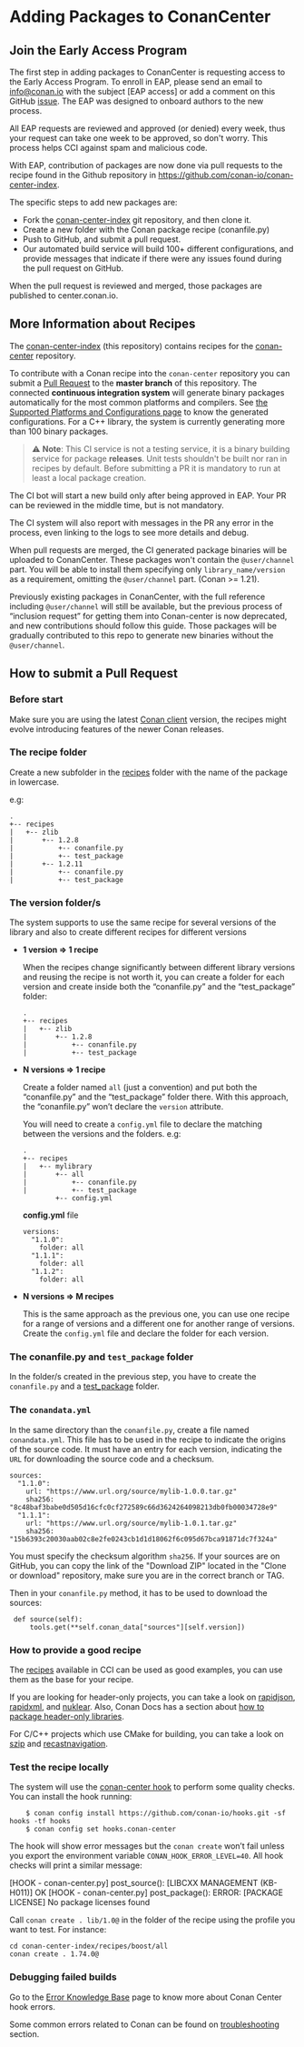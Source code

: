 # Adding Packages to ConanCenter

## Join the Early Access Program

The first step in adding packages to ConanCenter is requesting access to the Early Access Program. To enroll in EAP, please send an email to info@conan.io with the subject [EAP access] or add a comment on this GitHub [issue](https://github.com/conan-io/conan-center-index/issues/4). The EAP was designed to onboard authors to the new process.

All EAP requests are reviewed and approved (or denied) every week, thus your request can take one week to be approved, so don't worry. This process helps CCI against spam and malicious code.

With EAP, contribution of packages are now done via pull requests to the recipe found in the Github repository in https://github.com/conan-io/conan-center-index.

The specific steps to add new packages are:
* Fork the [conan-center-index](https://github.com/conan-io/conan-center-index) git repository, and then clone it.
* Create a new folder with the Conan package recipe (conanfile.py)
* Push to GitHub, and submit a pull request.
* Our automated build service will build 100+ different configurations, and provide messages that indicate if there were any issues found during the pull request on GitHub.

When the pull request is reviewed and merged, those packages are published to center.conan.io.

## More Information about Recipes

The [conan-center-index](https://github.com/conan-io/conan-center-index) (this repository) contains recipes for the [conan-center](https://bintray.com/conan/conan-center) repository.

To contribute with a Conan recipe into the `conan-center` repository you can submit a [Pull Request](https://github.com/conan-io/conan-center-index/pulls) to the **master branch** of this repository. The connected **continuous integration system** will generate binary packages automatically for the most common platforms and compilers. See [the Supported Platforms and Configurations page](supported_platforms_and_configurations.md) to know the generated configurations. For a C++ library, the system is currently generating more than 100 binary packages.

> ⚠️ **Note**: This CI service is not a testing service, it is a binary building service for package **releases**. Unit tests shouldn't be built nor ran in recipes by default. Before submitting a PR it is mandatory to run at least a local package creation.

The CI bot will start a new build only after being approved in EAP. Your PR can be reviewed in the middle time, but is not mandatory.

The CI system will also report with messages in the PR any error in the process, even linking to the logs to see more details and debug.

When pull requests are merged, the CI generated package binaries will be uploaded to ConanCenter. These packages won't contain the `@user/channel` part. You will be able to install them specifying only `library_name/version` as a requirement, omitting the `@user/channel` part. (Conan >= 1.21).

Previously existing packages in ConanCenter, with the full reference including `@user/channel` will still be available, but the previous process of “inclusion request” for getting them into Conan-center is now deprecated, and new contributions should follow this guide. Those packages will be gradually contributed to this repo to generate new binaries without the `@user/channel`.

## How to submit a Pull Request

### Before start

Make sure you are using the latest [Conan client](https://conan.io/downloads) version, the recipes might evolve introducing features of the newer Conan releases.


### The recipe folder

Create a new subfolder in the [recipes](https://github.com/conan-io/conan-center-index/tree/master/recipes) folder with the name of the package in lowercase.

e.g:

```
.
+-- recipes
|   +-- zlib
|       +-- 1.2.8
|           +-- conanfile.py
|           +-- test_package
|       +-- 1.2.11
|           +-- conanfile.py
|           +-- test_package
```

### The version folder/s

The system supports to use the same recipe for several versions of the library and also to create different recipes for different versions

- **1 version => 1 recipe**

  When the recipes change significantly between different library versions and reusing the recipe is not worth it, you can create a folder for each version and create inside both the “conanfile.py” and the “test_package” folder:

  ```
  .
  +-- recipes
  |   +-- zlib
  |       +-- 1.2.8
  |           +-- conanfile.py
  |           +-- test_package

  ```


- **N versions => 1 recipe**

   Create a folder named `all` (just a convention) and put both the “conanfile.py” and the “test_package” folder there. With this approach, the “conanfile.py” won’t declare the `version` attribute.

   You will need to create a `config.yml` file to declare the matching between the versions and the folders. e.g:

  ```
  .
  +-- recipes
  |   +-- mylibrary
  |       +-- all
  |           +-- conanfile.py
  |           +-- test_package
          +-- config.yml
  ```

  **config.yml** file

  ```
  versions:
    "1.1.0":
      folder: all
    "1.1.1":
      folder: all
    "1.1.2":
      folder: all
  ```

- **N versions => M recipes**

   This is the same approach as the previous one, you can use one recipe for a range of versions and a different one for another range of versions. Create the `config.yml` file and declare the folder for each version.

### The conanfile.py and `test_package` folder

   In the folder/s created in the previous step, you have to create the `conanfile.py` and a [test_package](https://docs.conan.io/en/latest/creating_packages/getting_started.html#the-test-package-folder) folder.

### The `conandata.yml`

   In the same directory than the `conanfile.py`, create a file named `conandata.yml`. This file has to be used in the recipe to indicate the origins of the source code. It must have an entry for each version, indicating the `URL` for downloading the source code and a checksum.

```
sources:
  "1.1.0":
    url: "https://www.url.org/source/mylib-1.0.0.tar.gz"
    sha256: "8c48baf3babe0d505d16cfc0cf272589c66d3624264098213db0fb00034728e9"
  "1.1.1":
    url: "https://www.url.org/source/mylib-1.0.1.tar.gz"
    sha256: "15b6393c20030aab02c8e2fe0243cb1d1d18062f6c095d67bca91871dc7f324a"
```

You must specify the checksum algorithm `sha256`.
If your sources are on GitHub, you can copy the link of the "Download ZIP" located in the "Clone or download" repository, make sure you are in the correct branch or TAG.

Then in your `conanfile.py` method, it has to be used to download the sources:

```
 def source(self):
     tools.get(**self.conan_data["sources"][self.version])
```

### How to provide a good recipe

The [recipes](https://github.com/conan-io/conan-center-index/tree/master/recipes) available in CCI can be used as good examples, you can use them as the base for your recipe.

If you are looking for header-only projects, you can take a look on [rapidjson](https://github.com/conan-io/conan-center-index/blob/master/recipes/rapidjson/all/conanfile.py), [rapidxml](https://github.com/conan-io/conan-center-index/blob/master/recipes/rapidxml/all/conanfile.py), and [nuklear](https://github.com/conan-io/conan-center-index/blob/master/recipes/nuklear/all/conanfile.py). Also, Conan Docs has a section about [how to package header-only libraries](https://docs.conan.io/en/latest/howtos/header_only.html).

For C/C++ projects which use CMake for building, you can take a look on [szip](https://github.com/conan-io/conan-center-index/blob/master/recipes/szip/all/conanfile.py) and [recastnavigation](https://github.com/conan-io/conan-center-index/blob/master/recipes/recastnavigation/all/conanfile.py).


### Test the recipe locally

 The system will use the [conan-center hook](https://github.com/conan-io/hooks.git) to perform some quality checks. You can install the hook running:

```
    $ conan config install https://github.com/conan-io/hooks.git -sf hooks -tf hooks
    $ conan config set hooks.conan-center
```

  The hook will show error messages but the `conan create` won’t fail unless you export the environment variable `CONAN_HOOK_ERROR_LEVEL=40`.
  All hook checks will print a similar message:

  [HOOK - conan-center.py] post_source(): [LIBCXX MANAGEMENT (KB-H011)] OK
  [HOOK - conan-center.py] post_package(): ERROR: [PACKAGE LICENSE] No package licenses found

Call `conan create . lib/1.0@` in the folder of the recipe using the profile you want to test. For instance:

    cd conan-center-index/recipes/boost/all
    conan create . 1.74.0@

### Debugging failed builds

   Go to the [Error Knowledge Base](error_knowledge_base.md) page to know more about Conan Center hook errors.

   Some common errors related to Conan can be found on [troubleshooting](https://docs.conan.io/en/latest/faq/troubleshooting.html) section.
